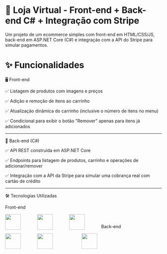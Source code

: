 # 🛒 Loja Virtual - Front-end + Back-end C# + Integração com Stripe

Um projeto de um ecommerce simples com front-end em HTML/CSS/JS, back-end em ASP.NET Core (C#) e integração com a API do Stripe para simular pagamentos. 

# ✨ Funcionalidades
🖥️ Front-end                                                                                                                                                                                

✅ Listagem de produtos com imagens e preços

✅ Adição e remoção de itens ao carrinho

✅ Atualização dinâmica do carrinho (inclusive o número de itens no menu)

✅ Condicional para exibir o botão "Remover" apenas para itens já adicionados

<hr>

🧠 Back-end (C#)                                                                                                                                                                            

✅ API REST construída em ASP.NET Core

✅ Endpoints para listagem de produtos, carrinho e operações de adicionar/remover

✅ Integração com a API da Stripe para simular uma cobrança real com cartão de crédito

<hr>

🛠️ Tecnologias Utilizadas

Front-end

<img align="left" width="50px" style="padding-right: 50px;" src="https://cdn.jsdelivr.net/gh/devicons/devicon@latest/icons/html5/html5-original.svg"/>  

<img align="left" width="50px" style="padding-right: 50px;" src="https://cdn.jsdelivr.net/gh/devicons/devicon@latest/icons/css3/css3-original.svg" />

<img align="left" width="50px" style="padding-right: 50px;" src="https://cdn.jsdelivr.net/gh/devicons/devicon@latest/icons/javascript/javascript-original.svg" />

<br>


Back-end

<img align="left" width="50px" style="padding-right: 50px;" src="https://cdn.jsdelivr.net/gh/devicons/devicon@latest/icons/dotnetcore/dotnetcore-original.svg" />

<img align="left" width="50px" style="padding-right: 90px;" src="https://dfdmyvckxgqn5.cloudfront.net/_app/immutable/assets/building-elegant-rest-apis.d8f4cbc6.jpg" />

<img align="left" width="50px" style="padding-right: 90px;" src="https://i.ytimg.com/vi/BTG6EmDrdqs/maxresdefault.jpg" />

